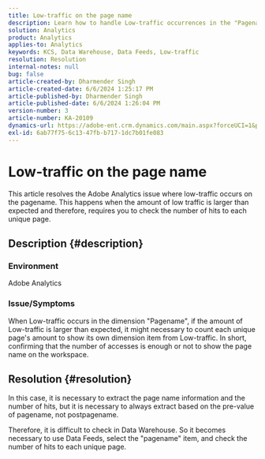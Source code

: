 ```yaml
---
title: Low-traffic on the page name
description: Learn how to handle Low-traffic occurrences in the "Pagename" dimension by counting each unique page to display its own dimension item from Low-traffic.
solution: Analytics
product: Analytics
applies-to: Analytics
keywords: KCS, Data Warehouse, Data Feeds, Low-traffic
resolution: Resolution
internal-notes: null
bug: false
article-created-by: Dharmender Singh
article-created-date: 6/6/2024 1:25:17 PM
article-published-by: Dharmender Singh
article-published-date: 6/6/2024 1:26:04 PM
version-number: 3
article-number: KA-20109
dynamics-url: https://adobe-ent.crm.dynamics.com/main.aspx?forceUCI=1&pagetype=entityrecord&etn=knowledgearticle&id=ad581932-0824-ef11-840a-6045bd08369f
exl-id: 6ab77f75-6c13-47fb-b717-1dc7b01fe083
---
```

# Low-traffic on the page name


This article resolves the Adobe Analytics issue where low-traffic occurs on the pagename. This happens when the amount of low traffic is larger than expected and therefore, requires you to check the number of hits to each unique page.

## Description {#description}


### Environment

Adobe Analytics

### Issue/Symptoms

When Low-traffic occurs in the dimension "Pagename", if the amount of Low-traffic is larger than expected, it might necessary to count each unique page's amount to show its own dimension item from Low-traffic. In short, confirming that the number of accesses is enough or not to show the page name on the workspace.


## Resolution {#resolution}


In this case, it is necessary to extract the page name information and the number of hits, but it is necessary to always extract based on the pre-value of pagename, not postpagename.

Therefore, it is difficult to check in Data Warehouse. So it becomes necessary to use Data Feeds, select the "pagename" item, and check the number of hits to each unique page.
